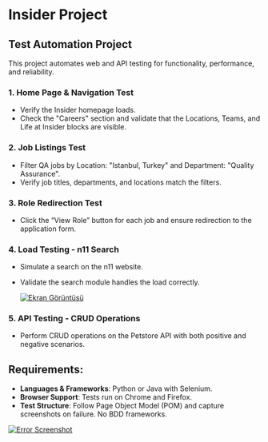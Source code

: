 # Insider Project

## Test Automation Project
This project automates web and API testing for functionality, performance, and reliability.

### 1. Home Page & Navigation Test
- Verify the Insider homepage loads.
- Check the "Careers" section and validate that the Locations, Teams, and Life at Insider blocks are visible.

### 2. Job Listings Test
- Filter QA jobs by Location: "Istanbul, Turkey" and Department: "Quality Assurance".
- Verify job titles, departments, and locations match the filters.

### 3. Role Redirection Test
- Click the “View Role” button for each job and ensure redirection to the application form.

### 4. Load Testing - n11 Search
- Simulate a search on the n11 website.
- Validate the search module handles the load correctly.

  [![Ekran Görüntüsü](https://github.com/Yhyyzci/Readme/blob/main/Ekran%20g%C3%B6r%C3%BCnt%C3%BCs%C3%BC%202024-12-31%20140713%20(1).gif)](https://github.com/Yhyyzci/Readme/blob/main/Ekran%20g%C3%B6r%C3%BCnt%C3%BCs%C3%BC%202024-12-31%20140713%20(1).gif)

### 5. API Testing - CRUD Operations
- Perform CRUD operations on the Petstore API with both positive and negative scenarios.

## Requirements:
- **Languages & Frameworks**: Python or Java with Selenium.
- **Browser Support**: Tests run on Chrome and Firefox.
- **Test Structure**: Follow Page Object Model (POM) and capture screenshots on failure. No BDD frameworks.

[![Error Screenshot](https://github.com/Yhyyzci/Readme/blob/main/ErrorScreenshot.png)](https://github.com/Yhyyzci/Readme/blob/main/ErrorScreenshot.png)

